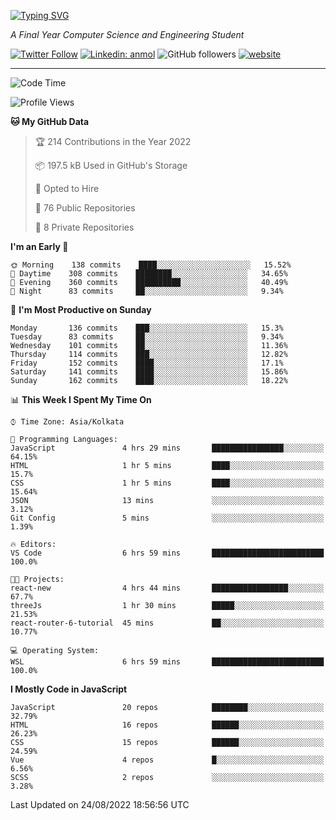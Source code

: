 [![Typing SVG](https://readme-typing-svg.herokuapp.com?lines=HI%2C+I'm+Tonal;I'm+a+MEVN+Stack+Developer)](https://git.io/typing-svg)

<p><em>A Final Year Computer Science and Engineering Student</em></p>

[![Twitter Follow](https://img.shields.io/twitter/follow/tonalmathew?style=flat)](https://twitter.com/intent/follow?screen_name=tonalmathew)
[![Linkedin: anmol](https://img.shields.io/badge/tonal-mathew?style=flat-square&logo=Linkedin&logoColor=white&link=https://www.linkedin.com/in/tonal-mathew/)](https://www.linkedin.com/in/tonal-mathew/)
![GitHub followers](https://img.shields.io/github/followers/tonalmathew?label=Follow&style=social)
[![website](https://img.shields.io/badge/Website-46a2f1.svg?&style=flat-square&logo=Google-Chrome&logoColor=white&link=http://tonalmathew.github.io/)](http://tonalmathew.github.io/)

---
<!--START_SECTION:waka-->
![Code Time](http://img.shields.io/badge/Code%20Time-675%20hrs%2046%20mins-blue)

![Profile Views](http://img.shields.io/badge/Profile%20Views-12-blue)

**🐱 My GitHub Data** 

> 🏆 214 Contributions in the Year 2022
 > 
> 📦 197.5 kB Used in GitHub's Storage 
 > 
> 💼 Opted to Hire
 > 
> 📜 76 Public Repositories 
 > 
> 🔑 8 Private Repositories  
 > 
**I'm an Early 🐤** 

```text
🌞 Morning    138 commits    ████░░░░░░░░░░░░░░░░░░░░░   15.52% 
🌆 Daytime    308 commits    ████████░░░░░░░░░░░░░░░░░   34.65% 
🌃 Evening    360 commits    ██████████░░░░░░░░░░░░░░░   40.49% 
🌙 Night      83 commits     ██░░░░░░░░░░░░░░░░░░░░░░░   9.34%

```
📅 **I'm Most Productive on Sunday** 

```text
Monday       136 commits    ███░░░░░░░░░░░░░░░░░░░░░░   15.3% 
Tuesday      83 commits     ██░░░░░░░░░░░░░░░░░░░░░░░   9.34% 
Wednesday    101 commits    ██░░░░░░░░░░░░░░░░░░░░░░░   11.36% 
Thursday     114 commits    ███░░░░░░░░░░░░░░░░░░░░░░   12.82% 
Friday       152 commits    ████░░░░░░░░░░░░░░░░░░░░░   17.1% 
Saturday     141 commits    ████░░░░░░░░░░░░░░░░░░░░░   15.86% 
Sunday       162 commits    ████░░░░░░░░░░░░░░░░░░░░░   18.22%

```


📊 **This Week I Spent My Time On** 

```text
⌚︎ Time Zone: Asia/Kolkata

💬 Programming Languages: 
JavaScript               4 hrs 29 mins       ████████████████░░░░░░░░░   64.15% 
HTML                     1 hr 5 mins         ████░░░░░░░░░░░░░░░░░░░░░   15.7% 
CSS                      1 hr 5 mins         ████░░░░░░░░░░░░░░░░░░░░░   15.64% 
JSON                     13 mins             ░░░░░░░░░░░░░░░░░░░░░░░░░   3.12% 
Git Config               5 mins              ░░░░░░░░░░░░░░░░░░░░░░░░░   1.39%

🔥 Editors: 
VS Code                  6 hrs 59 mins       █████████████████████████   100.0%

🐱‍💻 Projects: 
react-new                4 hrs 44 mins       █████████████████░░░░░░░░   67.7% 
threeJs                  1 hr 30 mins        █████░░░░░░░░░░░░░░░░░░░░   21.53% 
react-router-6-tutorial  45 mins             ██░░░░░░░░░░░░░░░░░░░░░░░   10.77%

💻 Operating System: 
WSL                      6 hrs 59 mins       █████████████████████████   100.0%

```

**I Mostly Code in JavaScript** 

```text
JavaScript               20 repos            ████████░░░░░░░░░░░░░░░░░   32.79% 
HTML                     16 repos            ██████░░░░░░░░░░░░░░░░░░░   26.23% 
CSS                      15 repos            ██████░░░░░░░░░░░░░░░░░░░   24.59% 
Vue                      4 repos             █░░░░░░░░░░░░░░░░░░░░░░░░   6.56% 
SCSS                     2 repos             ░░░░░░░░░░░░░░░░░░░░░░░░░   3.28%

```



 Last Updated on 24/08/2022 18:56:56 UTC
<!--END_SECTION:waka-->

